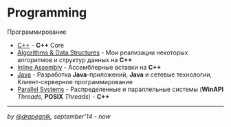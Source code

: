 # Programming
Программирование

* [C++](http://drapegnik.github.io/bsu/programming/c++) - **C++** Core
* [Algorithms & Data Structures](http://drapegnik.github.io/bsu/programming/algorithms-data-structures) - Мои реализации некоторых алгоритмов и структур данных на **C++**
* [Inline Assembly](http://drapegnik.github.io/bsu/programming/inline-assembly) - Ассемблерные вставки на **C++**
* [Java](http://drapegnik.github.io/bsu/programming/java) - Разработка **Java**-приложений, **Java** и сетевые технологии, Клиент-серверное программирование
* [Parallel Systems](http://drapegnik.github.io/bsu/programming/parallel-systems) - Распределенные и параллельные системы (**WinAPI** *Threads*, **POSIX** *Threads*) - **C++**

***

*by [@drapegnik](https://github.com/Drapegnik), september'14 - now*